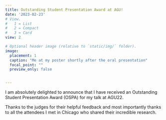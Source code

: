 ```yaml
---
title: Outstanding Student Presentation Award at AGU!
date: '2023-02-23'
# View.
#   1 = List
#   2 = Compact
#   3 = Card
view: 2

# Optional header image (relative to `static/img/` folder).
image: 
  placement: 1
  caption: "Me at my poster shortly after the oral presentation"
  focal_point: ""
  preview_only: false


---
```

I am absolutely delighted to announce that I have received an Outstanding Student Presentation Award (OSPA) for my talk at AGU22.

Thanks to the judges for their helpful feedback and most importantly thanks to all the attendees I met in Chicago who shared their incredible research.